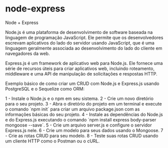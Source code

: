 # node-express
Node + Express

Node.js é uma plataforma de desenvolvimento de software baseada na linguagem de programação JavaScript. Ele permite que os desenvolvedores escrevam aplicativos do lado do servidor usando JavaScript, que é uma linguagem geralmente associada ao desenvolvimento do lado do cliente em navegadores da web.

Express.js é um framework de aplicativo web para Node.js. Ele fornece uma série de recursos úteis para criar aplicativos web, incluindo roteamento, middleware e uma API de manipulação de solicitações e respostas HTTP.

Exemplo básico de como criar um CRUD com Node.js e Express.js usando PostgreSQL e o Sequelize como ORM:

1 - Instale o Node.js e o npm em seu sistema.
2 - Crie um novo diretório para o seu projeto.
3 - Abra o diretório do projeto em um terminal e execute o comando ´npm init´ para criar um arquivo package.json com as informações básicas do seu projeto.
4 - Instale as dependências do Node.js e do Express.js executando o comando ´npm install express body-parser mongoose --save´.
5 - Crie um arquivo server.js e configure o servidor Express.js nele.
6 - Crie um modelo para seus dados usando o Mongoose.
7 - Crie as rotas CRUD para seu modelo. 
8 - Teste suas rotas CRUD usando um cliente HTTP como o Postman ou o cURL.